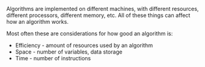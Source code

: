 Algorithms are implemented on different machines, with different resources, different processors, different memory, etc. All of these things can affect how an algorithm works. 

Most often these are considerations for how good an algorithm is:

- Efficiency - amount of resources used by an algorithm 
- Space - number of variables, data storage
- Time - number of instructions 
 
 